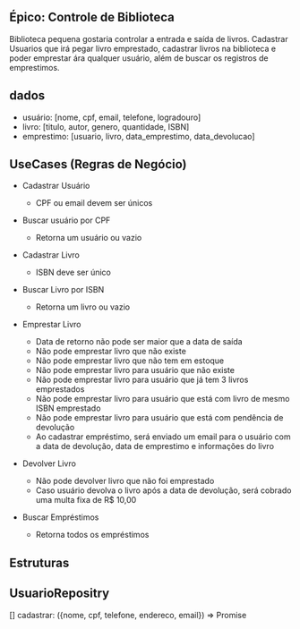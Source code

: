 ## Épico: Controle de Biblioteca

Biblioteca pequena gostaria controlar a entrada e saída de livros.
Cadastrar Usuarios que irá pegar livro emprestado, cadastrar livros na biblioteca e poder emprestar ára qualquer usuário, além de buscar os registros de emprestimos.

## dados

-  usuário: [nome, cpf, email, telefone, logradouro]
-  livro: [titulo, autor, genero, quantidade, ISBN]
-  emprestimo: [usuario, livro, data_emprestimo, data_devolucao]

## UseCases (Regras de Negócio)

-  Cadastrar Usuário

   -  CPF ou email devem ser únicos

-  Buscar usuário por CPF

   -  Retorna um usuário ou vazio

-  Cadastrar Livro

   -  ISBN deve ser único

-  Buscar Livro por ISBN

   -  Retorna um livro ou vazio

-  Emprestar Livro

   -  Data de retorno não pode ser maior que a data de saída
   -  Não pode emprestar livro que não existe
   -  Não pode emprestar livro que não tem em estoque
   -  Não pode emprestar livro para usuário que não existe
   -  Não pode emprestar livro para usuário que já tem 3 livros emprestados
   -  Não pode emprestar livro para usuário que está com livro de mesmo ISBN emprestado
   -  Não pode emprestar livro para usuário que está com pendência de devolução
   -  Ao cadastrar empréstimo, será enviado um email para o usuário com a data de devolução, data de emprestimo e informações do livro

-  Devolver Livro

   -  Não pode devolver livro que não foi emprestado
   -  Caso usuário devolva o livro após a data de devolução, será cobrado uma multa fixa de R$ 10,00

-  Buscar Empréstimos
   -  Retorna todos os empréstimos

## Estruturas

## UsuarioRepositry

[] cadastrar: ({nome, cpf, telefone, endereco, email}) => Promise<void>

